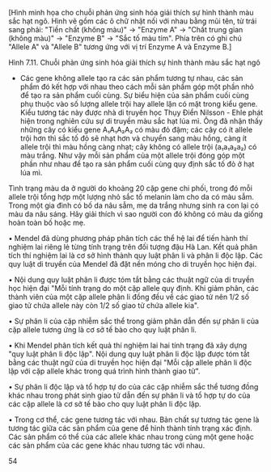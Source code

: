[Hình minh họa cho chuỗi phản ứng sinh hóa giải thích sự hình thành màu sắc hạt ngô. Hình vẽ gồm các ô chữ nhật nối với nhau bằng mũi tên, từ trái sang phải: "Tiền chất (không màu)" -> "Enzyme A" -> "Chất trung gian (không màu)" -> "Enzyme B" -> "Sắc tố màu tím". Phía trên có ghi chú "Allele A" và "Allele B" tương ứng với vị trí Enzyme A và Enzyme B.]

Hình 7.11. Chuỗi phản ứng sinh hóa giải thích sự hình thành màu sắc hạt ngô

- Các gene không allele tạo ra các sản phẩm tương tự nhau, các sản phẩm đó kết hợp với nhau theo cách mỗi sản phẩm góp một phần nhỏ để tạo ra sản phẩm cuối cùng. Sự biểu hiện của sản phẩm cuối cùng phụ thuộc vào số lượng allele trội hay allele lặn có mặt trong kiểu gene. Kiểu tương tác này được nhà di truyền học Thụy Điển Nilsson - Ehle phát hiện trong nghiên cứu sự di truyền màu sắc hạt lúa mì. Ông đã nhận thấy những cây có kiểu gene A₁A₁A₂A₂ có màu đỏ đậm; các cây có ít allele trội hơn thì sắc tố đỏ sẽ nhạt hơn và chuyển sang màu hồng, càng ít allele trội thì màu hồng càng nhạt; cây không có allele trội (a₁a₁a₂a₂) có màu trắng. Như vậy mỗi sản phẩm của một allele trội đóng góp một phần như nhau để tạo ra sản phẩm cuối cùng quy định sắc tố đỏ ở hạt lúa mì.

Tình trạng màu da ở người do khoảng 20 cặp gene chi phối, trong đó mỗi allele trội tổng hợp một lượng nhỏ sắc tố melanin làm cho da có màu sẫm. Trong một gia đình có bố da nâu sẫm, mẹ da trắng nhưng sinh ra con lại có màu da nâu sáng. Hãy giải thích vì sao người con đó không có màu da giống hoàn toàn bố hoặc mẹ.

• Mendel đã dùng phương pháp phân tích các thể hệ lai để tiến hành thí nghiệm lai riêng lẻ từng tính trạng trên đối tượng đậu Hà Lan. Kết quả phân tích thí nghiệm lai là cơ sở hình thành quy luật phân li và phân li độc lập. Các quy luật di truyền của Mendel đã đặt nền móng cho di truyền học hiện đại.

• Nội dung quy luật phân li được tóm tắt bằng các thuật ngữ của di truyền học hiện đại "Mỗi tính trạng do một cặp allele quy định. Khi giảm phân, các thành viên của một cặp allele phân li đồng đều về các giao tử nên 1/2 số giao tử chứa allele này còn 1/2 số giao tử chứa allele kia".

• Sự phân li của cặp nhiễm sắc thể trong giảm phân dẫn đến sự phân li của cặp allele tương ứng là cơ sở tế bào cho quy luật phân li.

• Khi Mendel phân tích kết quả thí nghiệm lai hai tính trạng đã xây dựng "quy luật phân li độc lập". Nội dung quy luật phân li độc lập được tóm tắt bằng các thuật ngữ của di truyền học hiện đại "Mỗi cặp allele phân li độc lập với cặp allele khác trong quá trình hình thành giao tử".

• Sự phân li độc lập và tổ hợp tự do của các cặp nhiễm sắc thể tương đồng khác nhau trong phát sinh giao tử dẫn đến sự phân li và tổ hợp tự do của các cặp allele là cơ sở tế bào cho quy luật phân li độc lập.

• Trong cơ thể, các gene tương tác với nhau. Bản chất sự tương tác gene là tương tác giữa các sản phẩm của gene để hình thành tính trạng xác định. Các sản phẩm có thể của các allele khác nhau trong cùng một gene hoặc các sản phẩm của các gene khác nhau tương tác với nhau.

54